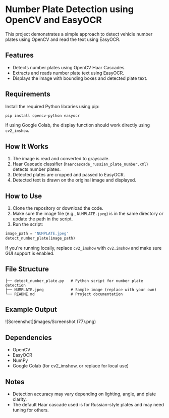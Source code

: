 # Number Plate Detection using OpenCV and EasyOCR

This project demonstrates a simple approach to detect vehicle number plates using OpenCV and read the text using EasyOCR.

## Features

- Detects number plates using OpenCV Haar Cascades.
- Extracts and reads number plate text using EasyOCR.
- Displays the image with bounding boxes and detected plate text.

##  Requirements

Install the required Python libraries using pip:

```bash
pip install opencv-python easyocr
```

If using Google Colab, the display function should work directly using `cv2_imshow`.

## How It Works

1. The image is read and converted to grayscale.
2. Haar Cascade classifier (`haarcascade_russian_plate_number.xml`) detects number plates.
3. Detected plates are cropped and passed to EasyOCR.
4. Detected text is drawn on the original image and displayed.

## How to Use

1. Clone the repository or download the code.
2. Make sure the image file (e.g., `NUMPLATE.jpeg`) is in the same directory or update the path in the script.
3. Run the script:

```python
image_path = 'NUMPLATE.jpeg'
detect_number_plate(image_path)
```

If you're running locally, replace `cv2_imshow` with `cv2.imshow` and make sure GUI support is enabled.

## File Structure

```
├── detect_number_plate.py   # Python script for number plate detection
├── NUMPLATE.jpeg            # Sample image (replace with your own)
└── README.md                # Project documentation
```

## Example Output
![Screenshot](images/Screenshot (77).png)


## Dependencies

- OpenCV
- EasyOCR
- NumPy
- Google Colab (for cv2_imshow, or replace for local use)

## Notes

- Detection accuracy may vary depending on lighting, angle, and plate clarity.
- The default Haar cascade used is for Russian-style plates and may need tuning for others.

